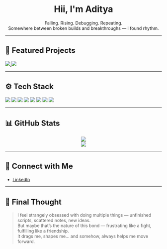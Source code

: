 
<h1 align="center">Hii, I'm Aditya</h1>
<p align="center">
  Falling. Rising. Debugging. Repeating.<br>
  Somewhere between broken builds and breakthroughs — I found rhythm.
</p>

---

<h2 style="font-size:1.7em;">🚀 Featured Projects</h2>

<p align="left">
  <a href="https://github.com/aditya7balotra/IRcopy">
    <img src="https://github-readme-stats.vercel.app/api/pin/?username=aditya7balotra&repo=IRcopy&theme=tokyonight" />
  </a>
  <a href="https://github.com/aditya7balotra/DigitalClock">
    <img src="https://github-readme-stats.vercel.app/api/pin/?username=aditya7balotra&repo=DigitalClock&theme=tokyonight" />
  </a>
</p>

---

<h2 style="font-size:1.7em;">⚙️ Tech Stack</h2>

<p align="left">
  <img src="https://img.shields.io/badge/-Python-3776AB?style=for-the-badge&logo=python&logoColor=white" />
  <img src="https://img.shields.io/badge/-C++-00599C?style=for-the-badge&logo=c%2B%2B&logoColor=white" />
  <img src="https://img.shields.io/badge/-NumPy-013243?style=for-the-badge&logo=numpy&logoColor=white" />
  <img src="https://img.shields.io/badge/-Pandas-150458?style=for-the-badge&logo=pandas&logoColor=white" />
  <img src="https://img.shields.io/badge/-Matplotlib-11557C?style=for-the-badge&logo=plotly&logoColor=white" />
  <img src="https://img.shields.io/badge/-Linux-333333?style=for-the-badge&logo=linux&logoColor=white" />
  <img src="https://img.shields.io/badge/-Machine%20Learning-FF6F00?style=for-the-badge&logo=scikit-learn&logoColor=white" />
  <img src="https://img.shields.io/badge/-Deep%20Learning-8E2DE2?style=for-the-badge&logo=tensorflow&logoColor=white" />
</p>

---

<h2 style="font-size:1.7em;">📊 GitHub Stats</h2>

<p align="center">
  <img src="https://github-readme-stats.vercel.app/api?username=aditya7balotra&show_icons=true&theme=tokyonight" />
  <br />
  <img src="https://github-readme-streak-stats.herokuapp.com/?user=aditya7balotra&theme=tokyonight" />
</p>

---

<h2 style="font-size:1.7em;">🔗 Connect with Me</h2>

- [LinkedIn](https://www.linkedin.com/in/aditya-balotra-7300072a9)

---

<h2 style="font-size:1.7em;">🎯 Final Thought</h2>

> I feel strangely obsessed with doing multiple things — unfinished scripts, scattered notes, new ideas.  
> But maybe that’s the nature of this bond — frustrating like a fight, fulfilling like a friendship.  
> It drags me, shapes me... and somehow, always helps me move forward.
